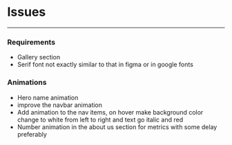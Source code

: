 # Issues
---

### Requirements
- Gallery section
- Serif font not exactly similar to that in figma or in google fonts

### Animations
- Hero name animation
- improve the navbar animation
- Add animation to the nav items, on hover make background color change to white from left to right and text go italic and red
- Number animation in the about us section for metrics with some delay preferably
